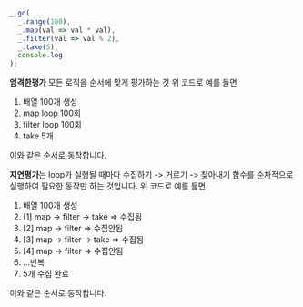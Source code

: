 ```js
_.go(
  _.range(100),
  _.map(val => val * val),
  _.filter(val => val % 2),
  _.take(5),
  console.log
);
```

**엄격한평가** 모든 로직을 순서에 맞게 평가하는 것 위 코드로 예를 들면 
1. 배열 100개 생성
2. map loop 100회
3. filter loop 100회
4. take 5개

이와 같은 순서로 동작합니다.

**지연평가**는 loop가 실행될 때마다 수집하기 -> 거르기 -> 찾아내기 함수를 순차적으로 실행하여
필요한 동작만 하는 것입니다. 위 코드로 예를 들면
1. 배열 100개 생성
2. [1] map -> filter -> take => 수집됨
3. [2] map -> filter => 수집안됨
4. [3] map -> filter -> take => 수집됨
5. [4] map -> filter => 수집안됨
6. ...반복
7. 5개 수집 완료

이와 같은 순서로 동작합니다.